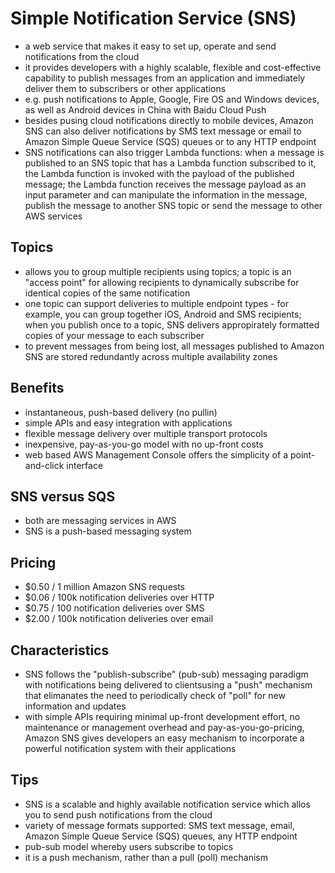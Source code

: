 # Simple Notification Service (SNS)
- a web service that makes it easy to set up, operate and send notifications from the cloud
- it provides developers with a highly scalable, flexible and cost-effective capability to publish messages from an application and immediately deliver them to subscribers or other applications
- e.g. push notifications to Apple, Google, Fire OS and Windows devices, as well as Android devices in China with Baidu Cloud Push
- besides pusing cloud notifications directly to mobile devices, Amazon SNS can also deliver notifications by SMS text message or email to Amazon Simple Queue Service (SQS) queues or to any HTTP endpoint
- SNS notifications can also trigger Lambda functions: when a message is published to an SNS topic that has a Lambda function subscribed to it, the Lambda function is invoked with the payload of the published message; the Lambda function receives the message payload as an input parameter and can manipulate the information in the message, publish the message to another SNS topic or send the message to other AWS services

## Topics
- allows you to group multiple recipients using topics; a topic is an "access point" for allowing recipients to dynamically subscribe for identical copies of the same notification
- one topic can support deliveries to multiple endpoint types - for example, you can group together iOS, Android and SMS recipients; when you publish once to a topic, SNS delivers appropirately formatted copies of your message to each subscriber
- to prevent messages from being lost, all messages published to Amazon SNS are stored redundantly across multiple availability zones

## Benefits
- instantaneous, push-based delivery (no pullin)
- simple APIs and easy integration with applications
- flexible message delivery over multiple transport protocols
- inexpensive, pay-as-you-go model with no up-front costs
- web based AWS Management Console offers the simplicity of a point-and-click interface

## SNS versus SQS
- both are messaging services in AWS
- SNS is a push-based messaging system

## Pricing
- $0.50 / 1 million Amazon SNS requests
- $0.06 / 100k notification deliveries over HTTP
- $0.75 / 100 notification deliveries over SMS
- $2.00 / 100k notification deliveries over email

## Characteristics
- SNS follows the "publish-subscribe" (pub-sub) messaging paradigm with notifications being delivered to clientsusing a "push" mechanism that elimanates the need to periodically check of "poll" for new information and updates
- with simple APIs requiring minimal up-front development effort, no maintenance or management overhead and pay-as-you-go-pricing, Amazon SNS gives developers an easy mechanism to incorporate a powerful notification system with their applications

## Tips
- SNS is a scalable and highly available notification service which allos you to send push notifications from the cloud
- variety of message formats supported: SMS text message, email, Amazon Simple Queue Service (SQS) queues, any HTTP endpoint
- pub-sub model whereby users subscribe to topics
- it is a push mechanism, rather than a pull (poll) mechanism